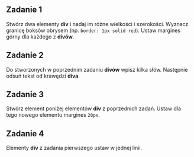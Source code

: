 
## Zadanie 1
Stwórz dwa elementy **div** i nadaj im różne wielkości i szerokości. Wyznacz granicę boksów  obrysem (np. ```border: 1px solid red```). Ustaw margines górny dla każdego z **divów**.

## Zadanie 2
Do stworzonych w poprzednim zadaniu  **divów** wpisz kilka słów. Następnie odsuń tekst od krawędzi **diva**.

## Zadanie 3
Stwórz element poniżej elementów **div** z poprzednich zadań. Ustaw dla tego nowego elementu margines ```20px```.

## Zadanie 4
Elementy **div** z zadania pierwszego ustaw w jednej linii.
